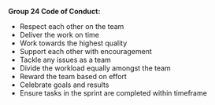 **Group 24 Code of Conduct:**

* Respect each other on the team  
* Deliver the work on time  
* Work towards the highest quality   
* Support each other with encouragement  
* Tackle any issues as a team  
* Divide the workload equally amongst the team  
* Reward the team based on effort  
* Celebrate goals and results  
* Ensure tasks in the sprint are completed within timeframe


